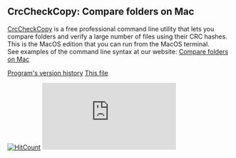 ﻿## CrcCheckCopy: Compare folders on Mac 

[CrcCheckCopy](https://www.starmessagesoftware.com/crccheckcopy) is a free professional command line utility that lets you compare folders and verify a large number of  files using their CRC hashes.  
This is the MacOS edition that you can run from the MacOS terminal.   
See examples of the command line syntax at our website: [Compare folders on Mac](https://www.starmessagesoftware.com/crccheckcopy/how-it-works#folder-compare-mac)

[Program's version history](https://github.com/starmessage/CrcCheckCopy/blob/master/ChangeLog.md)
[This file](https://github.com/starmessage/CrcCheckCopy/tree/master/MacOS)

[![HitCount](http://hits.dwyl.io/starmessage/badges.svg)](https://www.starmessagesoftware.com/)
[![Analytics](https://ga-beacon.appspot.com/UA-385839-11/github.com/starmessage/CrcCheckCopy/README.md)](https://GitHub.com/starmessage/CrcCheckCopy)
